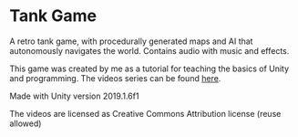 # Tank Game

A retro tank game, with procedurally generated maps and AI that autonomously navigates the world. Contains audio with music and effects.

This game was created by me as a tutorial for teaching the basics of Unity and programming. The videos series can be found [here](https://www.youtube.com/watch?v=RFmk-M1Mk5M&list=PL4tmg17BWmAOzt_lpVrOWn2tsa7-bQRMu&index=1).

Made with Unity version 2019.1.6f1

The videos are licensed as Creative Commons Attribution license (reuse allowed)

